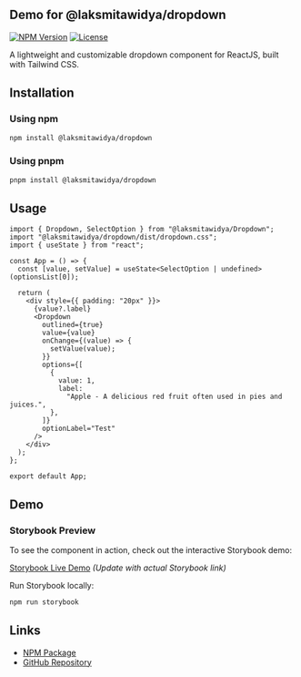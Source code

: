## Demo for @laksmitawidya/dropdown

[![NPM Version](https://img.shields.io/npm/v/@laksmitawidya/dropdown)](https://www.npmjs.com/package/@laksmitawidya/dropdown)
[![License](https://img.shields.io/npm/l/@laksmitawidya/dropdown)](https://github.com/laksmitawidya/dropdown/blob/main/LICENSE)

A lightweight and customizable dropdown component for ReactJS, built with Tailwind CSS.

## Installation

### Using npm

```sh
npm install @laksmitawidya/dropdown
```

### Using pnpm

```sh
pnpm install @laksmitawidya/dropdown
```

## Usage

```tsx
import { Dropdown, SelectOption } from "@laksmitawidya/Dropdown";
import "@laksmitawidya/dropdown/dist/dropdown.css";
import { useState } from "react";

const App = () => {
  const [value, setValue] = useState<SelectOption | undefined>(optionsList[0]);

  return (
    <div style={{ padding: "20px" }}>
      {value?.label}
      <Dropdown
        outlined={true}
        value={value}
        onChange={(value) => {
          setValue(value);
        }}
        options={[
          {
            value: 1,
            label:
              "Apple - A delicious red fruit often used in pies and juices.",
          },
        ]}
        optionLabel="Test"
      />
    </div>
  );
};

export default App;
```

## Demo

### Storybook Preview

To see the component in action, check out the interactive Storybook demo:

[Storybook Live Demo](https://67a21646aad2ce22227b56db-rqhgsszvux.chromatic.com/?path=/story/components-dropdown--single-select-dropdown) _(Update with actual Storybook link)_

Run Storybook locally:

```sh
npm run storybook
```

## Links

- [NPM Package](https://www.npmjs.com/package/@laksmitawidya/dropdown)
- [GitHub Repository](https://github.com/laksmitawidya/laksmitawidya-dropdown)
